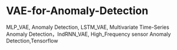 # VAE-for-Anomaly-Detection
MLP_VAE, Anomaly Detection, LSTM_VAE, Multivariate Time-Series Anomaly Detection，IndRNN_VAE, High_Frequency sensor Anomaly Detection,Tensorflow
